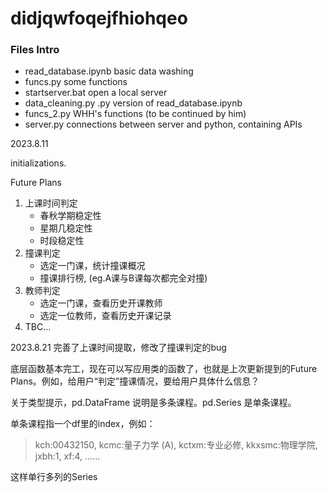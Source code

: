 # didjqwfoqejfhiohqeo

### Files Intro

- read_database.ipynb           basic data washing
- funcs.py                      some functions 
- startserver.bat               open a local server
- data_cleaning.py              .py version of read_database.ipynb
- funcs_2.py                    WHH's functions (to be continued by him)
- server.py                     connections between server and python, containing APIs

2023.8.11

initializations. 

Future Plans
1. 上课时间判定
    - 春秋学期稳定性
    - 星期几稳定性
    - 时段稳定性
2. 撞课判定
    - 选定一门课，统计撞课概况
    - 撞课排行榜, (eg.A课与B课每次都完全对撞)
3. 教师判定
    - 选定一门课，查看历史开课教师
    - 选定一位教师，查看历史开课记录
4. TBC...

2023.8.21
完善了上课时间提取，修改了撞课判定的bug

底层函数基本完工，现在可以写应用类的函数了，也就是上次更新提到的Future Plans。例如，给用户“判定”撞课情况，要给用户具体什么信息？

关于类型提示，pd.DataFrame 说明是多条课程。pd.Series 是单条课程。

单条课程指一个df里的index，例如：

> kch:00432150, kcmc:量子力学 (A), kctxm:专业必修, kkxsmc:物理学院, jxbh:1, xf:4, ......

这样单行多列的Series
